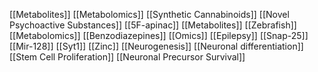 [[Metabolites]]
[[Metabolomics]]
[[Synthetic Cannabinoids]]
[[Novel Psychoactive Substances]]
[[5F-apinac]]
[[Metabolites]]
[[Zebrafish]]
[[Metabolomics]]
[[Benzodiazepines]]
[[Omics]]
[[Epilepsy]]
[[Snap-25]]
[[Mir-128]]
[[Syt1]]
[[Zinc]]
[[Neurogenesis]]
[[Neuronal differentiation]]
[[Stem Cell Proliferation]]
[[Neuronal Precursor Survival]]
